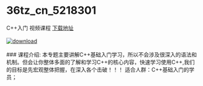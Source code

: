 # 36tz_cn_5218301
C++入门 视频课程
[下载地址](http://www.36tz.cn/article/5218301 "下载地址")
<br/></br>[![download](http://36tz.cn/muke_img/2021_02_1-20-300x209.png "下载地址")](http://www.36tz.cn/article/5218301 "下载地址")
<br/></br>### 课程介绍:
本专题主要讲解C++基础入门学习，所以不会涉及很深入的语法和机制。但会让你整体多面的了解和学习C++的核心内容，快速学习使用C++,我们的目标是先宏观整体把握，在深入各个击破！！！
适合人群：C++基础入门的学员；

